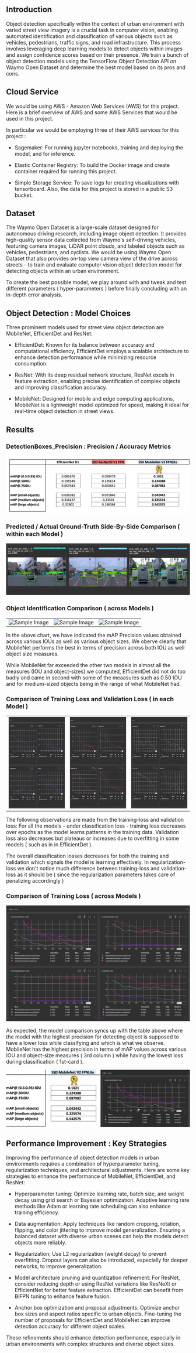 

## Introduction

Object detection specifically within the context of urban environment with varied street view imagery is a crucial task in computer vision, enabling automated identification and classification of various objects such as vehicles, pedestrians, traffic signs, and road infrastructure. This process involves leveraging deep learning models to detect objects within images and assign confidence scores based on their presence. We train a bunch of object detection models using the TensorFlow Object Detection API on Waymo Open Dataset and determine the best model based on its pros and cons.



## Cloud Service
We would be using AWS - Amazon Web Services (AWS) for this project. Here is a brief overview of AWS and some AWS Services that would be used in this project.

In particular we would be employing three of their AWS services for this project : 

- Sagemaker: For running jupyter notebooks, training and deploying the model, and for inference.

- Elastic Container Registry: To build the Docker image and create container required for running this project.

- Simple Storage Service: To save logs for creating visualizations with tensorboard. Also, the data for this project is stored in a public S3 bucket.


## Dataset
The Waymo Open Dataset is a large-scale dataset designed for autonomous driving research, including image object detection. It provides high-quality sensor data collected from Waymo's self-driving vehicles, featuring camera images, LiDAR point clouds, and labeled objects such as vehicles, pedestrians, and cyclists. We would be using Waymo Open Dataset that also provides on-top view camera view of the drive across streets - to train and evaluate computer vision object detection model for detecting objects within an urban environment.





To create the best possible model, we play around with and tweak and test different parameters ( hyper-parameters ) before finally concluding with an in-depth error analysis.


## Object Detection : Model Choices

Three prominent models used for street view object detection are MobileNet, EfficientDet and ResNet:

- EfficientDet: Known for its balance between accuracy and computational efficiency, EfficientDet employs a scalable architecture to enhance detection performance while minimizing resource consumption.


- ResNet: With its deep residual network structure, ResNet excels in feature extraction, enabling precise identification of complex objects and improving classification accuracy.


- MobileNet: Designed for mobile and edge computing applications, MobileNet is a lightweight model optimized for speed, making it ideal for real-time object detection in street views.



## Results


### DetectionBoxes_Precision : Precision / Accuracy Metrics

![Models mAP Metrics Comparison](media/Models_mAP_Metrics_Comparison1.png)



### Predicted / Actual Ground-Truth Side-By-Side Comparison ( within each Model )


![Models mAP Metrics Comparison](media/3Models_SideBySidePerformance.png)





### Object Identification Comparison ( across Models )

<table border="0">
	<tr border="0">
	<td>
<img src="media/EfficientDet_D1.gif" alt="Sample Image" style="width:250px; height:250px;"> 
</td>

<td><img src="media/SSD_ResNet50_V1_FPN.gif" alt="Sample Image" style="width:250px; height:250px;"> 
</td>

<td><img src="media/SSD_MobileNet_V2_FPNLite.gif" alt="Sample Image" style="width:250px; height:250px;"> 
</td>
</tr>
</table>

In the above chart, we have indicated the mAP Precision values obtained across various IOUs as well as various object sizes. We oberve clearly that MobileNet performs the best in terms of precision across both IOU as well object size measures. 


While MobileNet far exceeded the other two models in almost all the measures (IOU and object-sizes) we computed, EfficientDet did not do too badly and came in second with some of the meaasures such as 0.50 IOU and for medium-sized objects being in the range of what MobileNet had.



### Comparison of Training Loss and Validation Loss ( in each Model )
<table border="0">
	<tr border="0">
	<td>
<img src="media/EfficientDet_D1.png" alt="Sample Image" style="width:350px; height:250px;"> 
</td>

<td><img src="media/SSD_ResNet50_V1_FPN.png" alt="Sample Image" style="width:350px; height:250px;"> 
</td>

<td><img src="media/SSD_MobileNet_V2_FPNLite.png" alt="Sample Image" style="width:350px; height:250px;"> 
</td>
</tr>
</table>

The following observations are made from the training-loss and validation loss:
For all the models - under classification loss - training loss decreases over epochs as the model learns patterns in the training data. Validation loss also decreases but plateaus or increases due to overfitting in some models ( such as in in EfficientDet ).

The overall classification losses decreases for both the training and validation which signals the model is learning effectively. In regularization-loss we don't notice much difference between training-loss and validation-loss as it should be ( since the regularization parameters takes care of penalizing accordingly )




### Comparison of Training Loss ( across Models )
![Loss Comparison Models](media/Loss_Comparison_3Models.png)

As expected, the model comparison syncs up with the table above where the model with the highest precision for detecting object is supposed to have a lower loss while classifying and which is what we observe. MobileNet has the highest precision in terms of mAP values across various IOU and object-size measures ( 3rd column ) while having the lowest loss during classification ( 1st-card ).

![Best Model](media/BestModel.png)




## Performance Improvement : Key Strategies

Improving the performance of object detection models in urban environments requires a combination of hyperparameter tuning, regularization techniques, and architectural adjustments. 
Here are some key strategies to enhance the performance of MobileNet, EfficientDet, and ResNet:



- Hyperparameter tuning: Optimize learning rate, batch size, and weight decay using grid search or Bayesian optimization. Adaptive learning rate methods like Adam or learning rate scheduling can also enhance training efficiency.

- Data augmentation: Apply techniques like random cropping, rotation, flipping, and color jittering to improve model generalization. Ensuring a balanced dataset with diverse urban scenes can help the models detect objects more reliably.

- Regularization: Use L2 regularization (weight decay) to prevent overfitting. Dropout layers can also be introduced, especially for deeper networks, to improve generalization.

- Model architecture pruning and quantization refinement: For ResNet, consider reducing depth or using ResNet variations like ResNeXt or EfficientNet for better feature extraction. EfficientDet can benefit from BiFPN tuning to enhance feature fusion.

- Anchor box optimization and proposal adjustments: Optimize anchor box sizes and aspect ratios specific to urban objects. Fine-tuning the number of proposals for EfficientDet and MobileNet can improve detection accuracy for different object scales.

These refinements should enhance detection performance, especially in urban environments with complex structures and diverse object sizes. 




